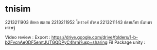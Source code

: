 # tnisim
2213211903 ขัยพล ชมเสน
2213211952 โพธวงศ์ บัวตม
2213211143 ปลายภัทร นันทนรเศรษฐ์ 

Video review :
Export : https://drive.google.com/drive/folders/1-b-b2FvcnAe0DF5emtJUTGQDPyC4hrni?usp=sharing
Fil Package unity :
